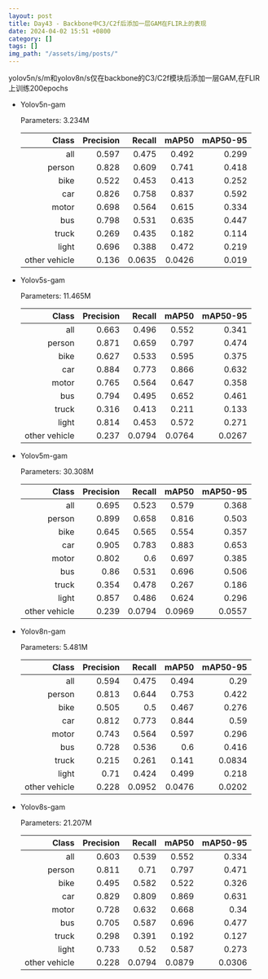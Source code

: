 ```yaml
---
layout: post
title: Day43 - Backbone中C3/C2f后添加一层GAM在FLIR上的表现
date: 2024-04-02 15:51 +0800
category: []
tags: []
img_path: "/assets/img/posts/"
---
```


yolov5n/s/m和yolov8n/s仅在backbone的C3/C2f模块后添加一层GAM,在FLIR上训练200epochs

- Yolov5n-gam

    Parameters: 3.234M

    |                Class|  Precision|     Recall|      mAP50|   mAP50-95|
    |                 ---:|       ---:|       ---:|       ---:|       ---:|
    |                  all|      0.597|      0.475|      0.492|      0.299|
    |               person|      0.828|      0.609|      0.741|      0.418|
    |                 bike|      0.522|      0.453|      0.413|      0.252|
    |                  car|      0.826|      0.758|      0.837|      0.592|
    |                motor|      0.698|      0.564|      0.615|      0.334|
    |                  bus|      0.798|      0.531|      0.635|      0.447|
    |                truck|      0.269|      0.435|      0.182|      0.114|
    |                light|      0.696|      0.388|      0.472|      0.219|
    |        other vehicle|      0.136|     0.0635|     0.0426|      0.019|

- Yolov5s-gam

    Parameters: 11.465M

    |                Class|  Precision|     Recall|      mAP50|   mAP50-95|
    |                 ---:|       ---:|       ---:|       ---:|       ---:|
    |                  all|      0.663|      0.496|      0.552|      0.341|
    |               person|      0.871|      0.659|      0.797|      0.474|
    |                 bike|      0.627|      0.533|      0.595|      0.375|
    |                  car|      0.884|      0.773|      0.866|      0.632|
    |                motor|      0.765|      0.564|      0.647|      0.358|
    |                  bus|      0.794|      0.495|      0.652|      0.461|
    |                truck|      0.316|      0.413|      0.211|      0.133|
    |                light|      0.814|      0.453|      0.572|      0.271|
    |        other vehicle|      0.237|     0.0794|     0.0764|     0.0267|

- Yolov5m-gam

    Parameters: 30.308M

    |                Class|  Precision|     Recall|      mAP50|   mAP50-95|
    |                 ---:|       ---:|       ---:|       ---:|       ---:|
    |                  all|      0.695|      0.523|      0.579|      0.368|
    |               person|      0.899|      0.658|      0.816|      0.503|
    |                 bike|      0.645|      0.565|      0.554|      0.357|
    |                  car|      0.905|      0.783|      0.883|      0.653|
    |                motor|      0.802|        0.6|      0.697|      0.385|
    |                  bus|       0.86|      0.531|      0.696|      0.506|
    |                truck|      0.354|      0.478|      0.267|      0.186|
    |                light|      0.857|      0.486|      0.624|      0.296|
    |        other vehicle|      0.239|     0.0794|     0.0969|     0.0557|

- Yolov8n-gam

    Parameters: 5.481M

    |                Class|  Precision|     Recall|      mAP50|   mAP50-95|
    |                 ---:|       ---:|       ---:|       ---:|       ---:|
    |                  all|      0.594|      0.475|      0.494|       0.29|
    |               person|      0.813|      0.644|      0.753|      0.422|
    |                 bike|      0.505|        0.5|      0.467|      0.276|
    |                  car|      0.812|      0.773|      0.844|       0.59|
    |                motor|      0.743|      0.564|      0.597|      0.296|
    |                  bus|      0.728|      0.536|        0.6|      0.416|
    |                truck|      0.215|      0.261|      0.141|     0.0834|
    |                light|       0.71|      0.424|      0.499|      0.218|
    |        other vehicle|      0.228|     0.0952|     0.0476|     0.0202|

- Yolov8s-gam

    Parameters: 21.207M

    |                Class|  Precision|     Recall|      mAP50|   mAP50-95|
    |                 ---:|       ---:|       ---:|       ---:|       ---:|
    |                  all|      0.603|      0.539|      0.552|      0.334|
    |               person|      0.811|       0.71|      0.797|      0.471|
    |                 bike|      0.495|      0.582|      0.522|      0.326|
    |                  car|      0.829|      0.809|      0.869|      0.631|
    |                motor|      0.728|      0.632|      0.668|       0.34|
    |                  bus|      0.705|      0.587|      0.696|      0.477|
    |                truck|      0.298|      0.391|      0.192|      0.127|
    |                light|      0.733|       0.52|      0.587|      0.273|
    |        other vehicle|      0.228|     0.0794|     0.0879|     0.0306|
